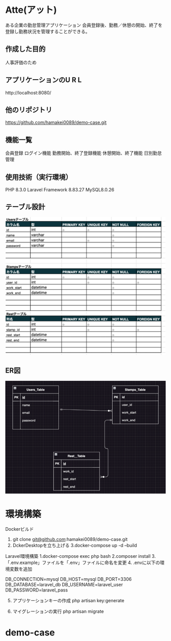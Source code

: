 # Atte(アット)
ある企業の勤怠管理アプリケーション
会員登録後、勤務／休憩の開始、終了を登録し勤務状況を管理することができる。

## 作成した目的
人事評価のため

## アプリケーションのU R L
http://localhost:8080/

## 他のリポジトリ
https://github.com/hamakei0089/demo-case.git

## 機能一覧
会員登録
ログイン機能
勤務開始、終了登録機能
休憩開始、終了機能
日別勤怠管理

## 使用技術（実行環境）
PHP 8.3.0
Laravel Framework 8.83.27
MySQL8.0.26

## テーブル設計
![Alt text](image-1.png)

## ER図
![Alt text](image-2.png)


# 環境構築

Dockerビルド
1. git clone git@github.com:hamakei0089/demo-case.git
2. DckerDesktopを立ち上げる
3.docker-compose up -d –build

Laravel環境構築
1.docker-compose exec php bash
2.composer install
3.「.env.example」ファイルを「.env」ファイルに命名を変更
4. .envに以下の環境変数を追加

DB_CONNECTION=mysql
DB_HOST=mysql
DB_PORT=3306
DB_DATABASE=laravel_db
DB_USERNAME=laravel_user
DB_PASSWORD=laravel_pass

5. アプリケーションキーの作成
php artisan key:generate

6. マイグレーションの実行
php artisan migrate
# demo-case
